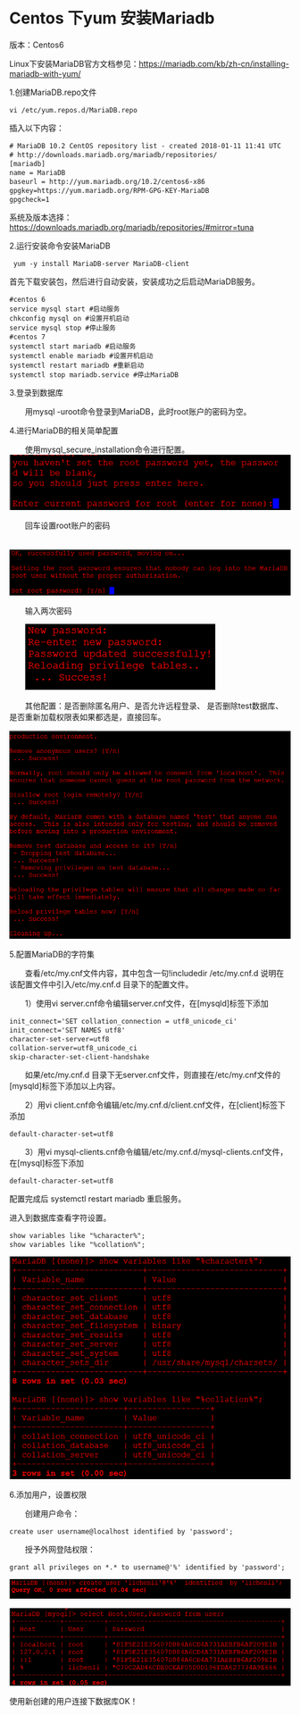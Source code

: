 # Centos 下yum 安装Mariadb

版本：Centos6

Linux下安装MariaDB官方文档参见：<https://mariadb.com/kb/zh-cn/installing-mariadb-with-yum/>

1.创建MariaDB.repo文件

```shell
vi /etc/yum.repos.d/MariaDB.repo
```

插入以下内容：

```shell
# MariaDB 10.2 CentOS repository list - created 2018-01-11 11:41 UTC
# http://downloads.mariadb.org/mariadb/repositories/
[mariadb]
name = MariaDB
baseurl = http://yum.mariadb.org/10.2/centos6-x86
gpgkey=https://yum.mariadb.org/RPM-GPG-KEY-MariaDB
gpgcheck=1
```

系统及版本选择：<https://downloads.mariadb.org/mariadb/repositories/#mirror=tuna>

2.运行安装命令安装MariaDB

```shell
 yum -y install MariaDB-server MariaDB-client
```

首先下载安装包，然后进行自动安装，安装成功之后启动MariaDB服务。

```shell
#centos 6
service mysql start #启动服务
chkconfig mysql on #设置开机启动
service mysql stop #停止服务
#centos 7
systemctl start mariadb #启动服务
systemctl enable mariadb #设置开机启动
systemctl restart mariadb #重新启动
systemctl stop mariadb.service #停止MariaDB
```

3.登录到数据库

　　用mysql -uroot命令登录到MariaDB，此时root账户的密码为空。

4.进行MariaDB的相关简单配置

　　使用mysql_secure_installation命令进行配置。　　![img](../imgs/mysql_secure_installation.png)

　　回车设置root账户的密码

　　![img](../imgs/311068-20160811164806840-1919620792.png)

　　输入两次密码

　　![img](../imgs/311068-20160811164828887-701337546.png)

　　其他配置：是否删除匿名用户、是否允许远程登录、 是否删除test数据库、是否重新加载权限表如果都选是，直接回车。

![img](../imgs/311068-20160811165009106-1129323863.png)

5.配置MariaDB的字符集

　　查看/etc/my.cnf文件内容，其中包含一句!includedir /etc/my.cnf.d 说明在该配置文件中引入/etc/my.cnf.d 目录下的配置文件。

　　1）使用vi server.cnf命令编辑server.cnf文件，在[mysqld]标签下添加

```shell
init_connect='SET collation_connection = utf8_unicode_ci'
init_connect='SET NAMES utf8'
character-set-server=utf8
collation-server=utf8_unicode_ci
skip-character-set-client-handshake
```



　　如果/etc/my.cnf.d 目录下无server.cnf文件，则直接在/etc/my.cnf文件的[mysqld]标签下添加以上内容。

　　2）用vi  client.cnf命令编辑/etc/my.cnf.d/client.cnf文件，在[client]标签下添加

```shell
default-character-set=utf8
```

　　3）用vi  mysql-clients.cnf命令编辑/etc/my.cnf.d/mysql-clients.cnf文件，在[mysql]标签下添加

```shell
default-character-set=utf8
```

配置完成后 systemctl restart mariadb 重启服务。

进入到数据库查看字符设置。

```
show variables like "%character%";
show variables like "%collation%";
```

![img](../imgs/311068-20160811170735918-1033876775.png)



6.添加用户，设置权限

　　创建用户命令：

```shell
create user username@localhost identified by 'password';
```

　　授予外网登陆权限：

```shell
grant all privileges on *.* to username@'%' identified by 'password';
```



![img](../imgs/311068-20160811170945699-729735477.png)

![img](../imgs/311068-20160811170954418-1990817010.png)

使用新创建的用户连接下数据库OK！
